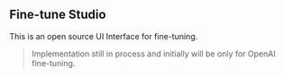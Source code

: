 ## Fine-tune Studio

This is an open source UI Interface for fine-tuning.

> Implementation still in process and initially will be only for OpenAI fine-tuning.